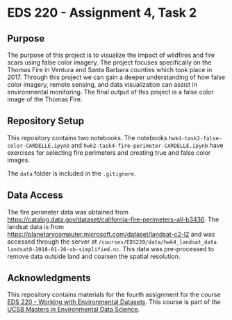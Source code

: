 # EDS 220 - Assignment 4, Task 2

## Purpose
The purpose of this project is to visualize the impact of wildfires and fire scars using false color imagery. The project focuses specifically on the Thomas Fire in Ventura and Santa Barbara counties which took place in 2017. Through this project we can gain a deeper understanding of how false color imagery, remote sensing, and data visualization can assist in environmental monitoring. The final output of this project is a false color image of the Thomas Fire.

## Repository Setup
This repository contains two notebooks. The notebooks `hwk4-task2-false-color-CARDELLE.ipynb` and `hwk2-task4-fire-perimeter-CARDELLE.ipynb` have exercises for selecting fire perimeters and creating true and false color images.

The `data` folder is included in the `.gitignore`.

## Data Access

The fire perimeter data was obtained from https://catalog.data.gov/dataset/california-fire-perimeters-all-b3436.
The landsat data is from https://planetarycomputer.microsoft.com/dataset/landsat-c2-l2 and was accessed through the server at `/courses/EDS220/data/hwk4_landsat_data landsat8-2018-01-26-sb-simplified.nc`. This data was pre-processed to remove data outside land and coarsen the spatial resolution.

## Acknowledgments
This repository contains materials for the fourth assignment for the course [EDS 220 - Working with Environmental Datasets](https://meds-eds-220.github.io/MEDS-eds-220-course/). This course is part of the [UCSB Masters in Environmental Data Science](https://bren.ucsb.edu/masters-programs/master-environmental-data-science).

